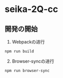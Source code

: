 # seika-2Q-cc

##  開発の開始

1. Webpackの进行

```
npm run build
```




2. Browser-syncの进行

```
npm run browser-sync
```